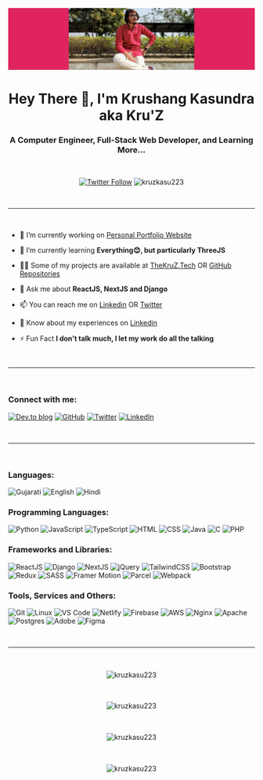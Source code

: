 <img src="https://raw.githubusercontent.com/kruzkasu223/kruzkasu223/main/me.jpg"/>

<h1 align="center">Hey There 👋, I'm Krushang Kasundra aka Kru'Z</h1>
<h3 align="center">A Computer Engineer, Full-Stack Web Developer, and Learning More...</h3>
<br/>
<p align="center"> <a href="https://twitter.com/kruzkasu223" target="_blank"><img alt="Twitter Follow" src="https://img.shields.io/twitter/follow/kruzkasu223?color=%231DA1F2&label=Follow%20%40kruzkasu223&logo=twitter&style=flat-square"></a> 
<img src="https://komarev.com/ghpvc/?username=kruzkasu223&label=Profile%20views&color=e0245e&style=flat-square" alt="kruzkasu223" /></p>
<br/>

---

<br/>

-   🔭 I’m currently working on [Personal Portfolio Website](https://thekruz.tech)

-   🌱 I’m currently learning **Everything😊, but particularly ThreeJS**

-   👨‍💻 Some of my projects are available at [TheKruZ.Tech](https://thekruz.tech/) OR [GitHub Repositories](https://github.com/kruzkasu223?tab=repositories)

-   💬 Ask me about **ReactJS, NextJS and Django**

-   📫 You can reach me on [Linkedin](https://linkedin.com/in/kruzkasu223) OR [Twitter](https://twitter.com/kruzkasu223)

-   📄 Know about my experiences on [Linkedin](https://linkedin.com/in/kruzkasu223)

-   ⚡ Fun Fact **I don't talk much, I let my work do all the talking**

<br/>

---

<br/>

<h3 align="left">Connect with me:</h3>
<p align="left">
<a href="https://codepen.io/kruzkasu223" target="blank"><img alt="Dev.to blog" src="https://img.shields.io/badge/codepen-000000?style=for-the-badge&logo=codepen&logoColor=white" ></a>
<a href="https://github.com/kruzkasu223" target="blank"><img alt="GitHub" src="https://img.shields.io/badge/github-181717.svg?&style=for-the-badge&logo=github&logoColor=white"/></a>
<a href="https://twitter.com/kruzkasu223" target="blank"><img alt="Twitter" src="https://img.shields.io/badge/twitter-1DA1F2.svg?&style=for-the-badge&logo=Twitter&logoColor=white"/></a>
<a href="https://linkedin.com/in/kruzkasu223" target="blank"><img alt="LinkedIn" src="https://img.shields.io/badge/linkedin-0077B5.svg?&style=for-the-badge&logo=linkedin&logoColor=white"/></a>
</p>
<br/>

---

<br/>

<h3 align="left">Languages:</h3>
<p align="left">
<img src="https://img.shields.io/badge/Gujarati-e02463?style=for-the-badge" alt="Gujarati"/>
<img src="https://img.shields.io/badge/English-e02463?style=for-the-badge" alt="English"/>
<img src="https://img.shields.io/badge/Hindi-e02463?style=for-the-badge" alt="Hindi"/>
</p>

<h3 align="left">Programming Languages:</h3>
<p align="left">
<img alt="Python" src="https://img.shields.io/badge/python%20-%2314354C.svg?&style=for-the-badge&logo=python&logoColor=white"/>
<img alt="JavaScript" src="https://img.shields.io/badge/javascript%20-%23323330.svg?&style=for-the-badge&logo=javascript&logoColor=%23F7DF1E"/>
<img alt="TypeScript" src="https://img.shields.io/badge/typescript%20-%23007ACC.svg?&style=for-the-badge&logo=typescript&logoColor=white"/>
<img alt="HTML" src="https://img.shields.io/badge/html%20-%23E34F26.svg?&style=for-the-badge&logo=html5&logoColor=white"/>
<img alt="CSS" src="https://img.shields.io/badge/css%20-%231572B6.svg?&style=for-the-badge&logo=css3&logoColor=white"/>
<img alt="Java" src="https://img.shields.io/badge/java-%23ED8B00.svg?&style=for-the-badge&logo=java&logoColor=white"/>
<img alt="C" src="https://img.shields.io/badge/c%20-%2300599C.svg?&style=for-the-badge&logo=c&logoColor=white"/>
<img alt="PHP" src="https://img.shields.io/badge/php-%23777BB4.svg?&style=for-the-badge&logo=php&logoColor=white"/>
</p>

<h3 align="left">Frameworks and Libraries:</h3>
<p align="left">
<img alt="ReactJS" src="https://img.shields.io/badge/reactjs%20-%2320232a.svg?&style=for-the-badge&logo=react&logoColor=%2361DAFB"/>
<img alt="Django" src="https://img.shields.io/badge/django%20-%230C4B33.svg?&style=for-the-badge&logo=django&logoColor=white"/>
<img alt="NextJS" src="https://img.shields.io/badge/nextjs%20-%23000000.svg?&style=for-the-badge&logo=next.js&logoColor=white"/>
<img alt="jQuery" src="https://img.shields.io/badge/jquery%20-%230769AD.svg?&style=for-the-badge&logo=jquery&logoColor=white"/>
<img alt="TailwindCSS" src="https://img.shields.io/badge/tailwindcss%20-%2338B2AC.svg?&style=for-the-badge&logo=tailwind-css&logoColor=white"/>
<img alt="Bootstrap" src="https://img.shields.io/badge/bootstrap%20-%23563D7C.svg?&style=for-the-badge&logo=bootstrap&logoColor=white"/>
<img alt="Redux" src="https://img.shields.io/badge/redux%20-%23593d88.svg?&style=for-the-badge&logo=redux&logoColor=white"/>
<img alt="SASS" src="https://img.shields.io/badge/SASS%20-hotpink.svg?&style=for-the-badge&logo=SASS&logoColor=white"/>
<img alt="Framer Motion" src="https://img.shields.io/badge/framer%20motion%20-ee0099.svg?&style=for-the-badge&logo=framer&logoColor=white"/>
<img alt="Parcel" src="https://img.shields.io/badge/parcel%20-%2321374b.svg?&style=for-the-badge&logo=dropbox&logoColor=white" />
<img alt="Webpack" src="https://img.shields.io/badge/webpack%20-%238DD6F9.svg?&style=for-the-badge&logo=webpack&logoColor=black" />

</p>

<h3 align="left">Tools, Services and Others:</h3>
<p align="left">
<img alt="Git" src="https://img.shields.io/badge/git%20-%23F05033.svg?&style=for-the-badge&logo=git&logoColor=white"/>
<img alt="Linux" src="https://img.shields.io/badge/linux%20-%23FCC624.svg?&style=for-the-badge&logo=linux&logoColor=black"/>
<img alt="VS Code" src="https://img.shields.io/badge/vs%20code%20-%23007ACC.svg?&style=for-the-badge&logo=visual-studio-code&logoColor=white"/>
<img alt="Netlify" src="https://img.shields.io/badge/netlify-%230E1E25.svg?&style=for-the-badge&logo=netlify&logoColor=00C7B7"/>
<img alt="Firebase" src="https://img.shields.io/badge/firebase-%23039BE5.svg?style=for-the-badge&logo=firebase"/>
<img alt="AWS" src="https://img.shields.io/badge/AWS%20-%23FF9900.svg?&style=for-the-badge&logo=amazon-aws&logoColor=white"/>
<img alt="Nginx" src="https://img.shields.io/badge/nginx%20-%23009639.svg?&style=for-the-badge&logo=nginx&logoColor=white"/>
<img alt="Apache" src="https://img.shields.io/badge/apache%20-%23D42029.svg?&style=for-the-badge&logo=apache&logoColor=white"/>
<img alt="Postgres" src ="https://img.shields.io/badge/postgresql-%23336791.svg?&style=for-the-badge&logo=postgresql&logoColor=white"/>
<img alt="Adobe" src="https://img.shields.io/badge/adobe%20suite-%23FF0000.svg?&style=for-the-badge&logo=adobe&logoColor=white"/>
<img alt="Figma" src="https://img.shields.io/badge/figma%20-%23F24E1E.svg?&style=for-the-badge&logo=figma&logoColor=white"/>
</p>
<br/>

---

&nbsp;

<p align="center"><img align="center" src="https://github-profile-trophy.vercel.app/?username=kruzkasu223&column=3&margin-w=6&margin-h=6&no-frame=true&theme=dracula" alt="kruzkasu223" /></p>

&nbsp;

<p align="center"><img align="center" src="https://github-readme-stats.vercel.app/api/top-langs?username=kruzkasu223&layout=compact&langs_count=10&theme=synthwave&title_color=ff6696&text_color=ff4d85&hide_border=true" alt="kruzkasu223" /></p>

&nbsp;

<p align="center"><img align="center" src="https://github-readme-stats.vercel.app/api?username=kruzkasu223&show_icons=true&count_private=true&show_icons=true&theme=synthwave&title_color=ff6696&text_color=ff4d85&icon_color=ff6696&hide_border=true" alt="kruzkasu223" /></p>

&nbsp;

<p align="center"><img align="center" src="https://github-readme-streak-stats.herokuapp.com/?user=kruzkasu223&theme=synthwave&hide_border=true&ring=de3163&fire=de3163&stroke=de3163&currStreakNum=de3163&dates=de3163&currStreakLabel=de3163&sideNums=de3163&sideLabels=de3163" alt="kruzkasu223" /></p>

<!--
credits:
https://simpleicons.org
https://Shields.io
https://github.com/anuraghazra/github-readme-stats
https://github.com/Ileriayo/markdown-badges
https://github.com/rahuldkjain/github-profile-readme-generator
https://github.com/DenverCoder1/github-readme-streak-stats
https://github.com/ryo-ma/github-profile-trophy
https://github.com/antonkomarev/github-profile-views-counter
https://www.youtube.com/watch?v=n6d4KHSKqGk
-->
